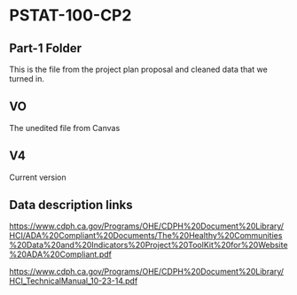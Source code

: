 # PSTAT-100-CP2

## Part-1 Folder
This is the file from the project plan proposal and cleaned data that we turned in.

## VO
The unedited file from Canvas

## V4
Current version

## Data description links
https://www.cdph.ca.gov/Programs/OHE/CDPH%20Document%20Library/HCI/ADA%20Compliant%20Documents/The%20Healthy%20Communities%20Data%20and%20Indicators%20Project%20ToolKit%20for%20Website%20ADA%20Compliant.pdf

https://www.cdph.ca.gov/Programs/OHE/CDPH%20Document%20Library/HCI_TechnicalManual_10-23-14.pdf
